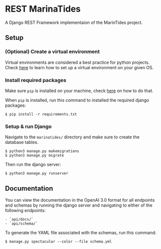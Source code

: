 # REST MarinaTides

A Django REST Framework implementaion of the MarinTides project.

## Setup

### (Optional) Create a virtual environment

Virtual environments are considered a best practice for python projects. Check [here](https://www.freecodecamp.org/news/how-to-setup-virtual-environments-in-python/) to learn how to set up a virtual environment on your given OS.

### Install required packages

Make sure `pip` is installed on your machine, check [here](https://pip.pypa.io/en/stable/installation/) on how to do that.

When `pip` is installed, run this command to installed the required django packages:

    $ pip install -r requirements.txt

### Setup & run Django

Navigate to the `marinatides/` directory and make sure to create the database tables.

    $ python3 manage.py makemigrations
    $ python3 manage.py migrate

Then run the django server: 

    $ python3 manage.py runserver

## Documentation

You can view the documentation in the OpenAI 3.0 format for all endpoints and schemas by running the django server and navigating to either of the following endpoints: 

    - `api/docs/`
    - `api/schema/`

To generate the YAML file associated with the schemas, run this command:

    $ manage.py spectacular --color --file schema.yml
